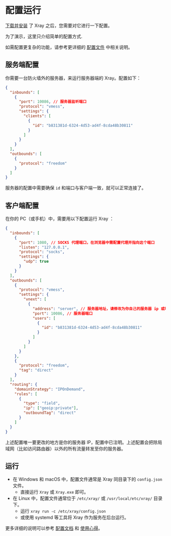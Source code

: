 # 配置运行

[下载并安装](./install) 了 Xray 之后，您需要对它进行一下配置。

为了演示，这里只介绍简单的配置方式.

如需配置更复杂的功能，请参考更详细的 [配置文件](../config/) 中相关说明。

## 服务端配置

你需要一台防火墙外的服务器，来运行服务器端的 Xray。配置如下：

```json
{
  "inbounds": [
    {
      "port": 10086, // 服务器监听端口
      "protocol": "vmess",
      "settings": {
        "clients": [
          {
            "id": "b831381d-6324-4d53-ad4f-8cda48b30811"
          }
        ]
      }
    }
  ],
  "outbounds": [
    {
      "protocol": "freedom"
    }
  ]
}
```

服务器的配置中需要确保 `id` 和端口与客户端一致，就可以正常连接了。

## 客户端配置

在你的 PC（或手机）中，需要用以下配置运行 Xray ：

```json
{
  "inbounds": [
    {
      "port": 1080, // SOCKS 代理端口，在浏览器中需配置代理并指向这个端口
      "listen": "127.0.0.1",
      "protocol": "socks",
      "settings": {
        "udp": true
      }
    }
  ],
  "outbounds": [
    {
      "protocol": "vmess",
      "settings": {
        "vnext": [
          {
            "address": "server", // 服务器地址，请修改为你自己的服务器 ip 或域名
            "port": 10086, // 服务器端口
            "users": [
              {
                "id": "b831381d-6324-4d53-ad4f-8cda48b30811"
              }
            ]
          }
        ]
      }
    },
    {
      "protocol": "freedom",
      "tag": "direct"
    }
  ],
  "routing": {
    "domainStrategy": "IPOnDemand",
    "rules": [
      {
        "type": "field",
        "ip": ["geoip:private"],
        "outboundTag": "direct"
      }
    ]
  }
}
```

上述配置唯一要更改的地方是你的服务器 IP，配置中已注明。上述配置会把除局域网（比如访问路由器）以外的所有流量转发至你的服务器。

## 运行

- 在 Windows 和 macOS 中，配置文件通常是 Xray 同目录下的 `config.json` 文件。
  - 直接运行 `Xray` 或 `Xray.exe` 即可。
- 在 Linux 中，配置文件通常位于 `/etc/xray/` 或 `/usr/local/etc/xray/` 目录下。
  - 运行 `xray run -c /etc/xray/config.json`
  - 或使用 systemd 等工具将 Xray 作为服务在后台运行。

更多详细的说明可以参考 [配置文档](../config/) 和 [使用心得](../documents/)。
